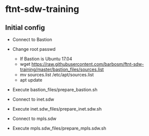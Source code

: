# ftnt-sdw-training


## Initial config

- Connect to Bastion
- Change root passwd
  - If Bastion is Ubuntu 17.04
  - wget https://raw.githubusercontent.com/barbosm/ftnt-sdw-training/master/bastion_files/sources.list
  - mv sources.list /etc/apt/sources.list
  - apt update
- Execute bastion_files/prepare_bastion.sh

- Connect to inet.sdw
- Execute inet.sdw_files/prepare_inet.sdw.sh

- Connect to mpls.sdw
- Execute mpls.sdw_files/prepare_mpls.sdw.sh
